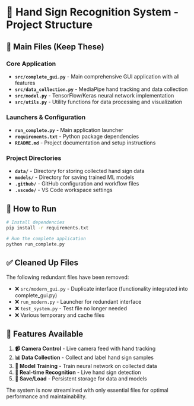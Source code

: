 # 🤲 Hand Sign Recognition System - Project Structure

## 📁 **Main Files (Keep These)**

### Core Application
- **`src/complete_gui.py`** - Main comprehensive GUI application with all features
- **`src/data_collection.py`** - MediaPipe hand tracking and data collection
- **`src/model.py`** - TensorFlow/Keras neural network implementation
- **`src/utils.py`** - Utility functions for data processing and visualization

### Launchers & Configuration
- **`run_complete.py`** - Main application launcher
- **`requirements.txt`** - Python package dependencies
- **`README.md`** - Project documentation and setup instructions

### Project Directories
- **`data/`** - Directory for storing collected hand sign data
- **`models/`** - Directory for saving trained ML models
- **`.github/`** - GitHub configuration and workflow files
- **`.vscode/`** - VS Code workspace settings

## 🚀 **How to Run**

```bash
# Install dependencies
pip install -r requirements.txt

# Run the complete application
python run_complete.py
```

## ✅ **Cleaned Up Files**

The following redundant files have been removed:
- ❌ `src/modern_gui.py` - Duplicate interface (functionality integrated into complete_gui.py)
- ❌ `run_modern.py` - Launcher for redundant interface
- ❌ `test_system.py` - Test file no longer needed
- ❌ Various temporary and cache files

## 🎯 **Features Available**

1. **📹 Camera Control** - Live camera feed with hand tracking
2. **📊 Data Collection** - Collect and label hand sign samples
3. **🧠 Model Training** - Train neural network on collected data
4. **🎯 Real-time Recognition** - Live hand sign detection
5. **💾 Save/Load** - Persistent storage for data and models

The system is now streamlined with only essential files for optimal performance and maintainability.
